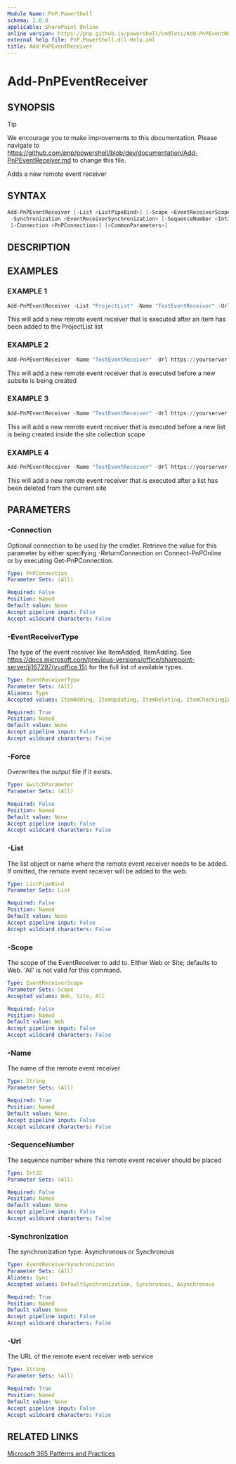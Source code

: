 ```yaml
---
Module Name: PnP.PowerShell
schema: 2.0.0
applicable: SharePoint Online
online version: https://pnp.github.io/powershell/cmdlets/Add-PnPEventReceiver.html
external help file: PnP.PowerShell.dll-Help.xml
title: Add-PnPEventReceiver
---
```

  
# Add-PnPEventReceiver

## SYNOPSIS

> [!TIP]
> We encourage you to make improvements to this documentation. Please navigate to https://github.com/pnp/powershell/blob/dev/documentation/Add-PnPEventReceiver.md to change this file.

Adds a new remote event receiver

## SYNTAX

```powershell
Add-PnPEventReceiver [-List <ListPipeBind>] [-Scope <EventReceiverScope>] -Name <String> -Url <String> -EventReceiverType <EventReceiverType>
 -Synchronization <EventReceiverSynchronization> [-SequenceNumber <Int32>] [-Force] 
 [-Connection <PnPConnection>] [<CommonParameters>]
```

## DESCRIPTION

## EXAMPLES

### EXAMPLE 1
```powershell
Add-PnPEventReceiver -List "ProjectList" -Name "TestEventReceiver" -Url https://yourserver.azurewebsites.net/eventreceiver.svc -EventReceiverType ItemAdded -Synchronization Asynchronous
```

This will add a new remote event receiver that is executed after an item has been added to the ProjectList list

### EXAMPLE 2
```powershell
Add-PnPEventReceiver -Name "TestEventReceiver" -Url https://yourserver.azurewebsites.net/eventreceiver.svc -EventReceiverType WebAdding -Synchronization Synchronous
```

This will add a new remote event receiver that is executed before a new subsite is being created

### EXAMPLE 3
```powershell
Add-PnPEventReceiver -Name "TestEventReceiver" -Url https://yourserver.azurewebsites.net/eventreceiver.svc -EventReceiverType ListAdding -Synchronization Synchronous -Scope Site
```

This will add a new remote event receiver that is executed before a new list is being created inside the site collection scope

### EXAMPLE 4
```powershell
Add-PnPEventReceiver -Name "TestEventReceiver" -Url https://yourserver.azurewebsites.net/eventreceiver.svc -EventReceiverType ListDeleted -Synchronization Asynchronous -Scope Web
```

This will add a new remote event receiver that is executed after a list has been deleted from the current site

## PARAMETERS

### -Connection
Optional connection to be used by the cmdlet. Retrieve the value for this parameter by either specifying -ReturnConnection on Connect-PnPOnline or by executing Get-PnPConnection.

```yaml
Type: PnPConnection
Parameter Sets: (All)

Required: False
Position: Named
Default value: None
Accept pipeline input: False
Accept wildcard characters: False
```

### -EventReceiverType
The type of the event receiver like ItemAdded, ItemAdding. See https://docs.microsoft.com/previous-versions/office/sharepoint-server/jj167297(v=office.15) for the full list of available types.

```yaml
Type: EventReceiverType
Parameter Sets: (All)
Aliases: Type
Accepted values: ItemAdding, ItemUpdating, ItemDeleting, ItemCheckingIn, ItemCheckingOut, ItemUncheckingOut, ItemAttachmentAdding, ItemAttachmentDeleting, ItemFileMoving, ItemVersionDeleting, FieldAdding, FieldUpdating, FieldDeleting, ListAdding, ListDeleting, SiteDeleting, WebDeleting, WebMoving, WebAdding, SiteMovingFromGeoLocation, GroupAdding, GroupUpdating, GroupDeleting, GroupUserAdding, GroupUserDeleting, RoleDefinitionAdding, RoleDefinitionUpdating, RoleDefinitionDeleting, RoleAssignmentAdding, RoleAssignmentDeleting, InheritanceBreaking, InheritanceResetting, WorkflowStarting, ItemAdded, ItemUpdated, ItemDeleted, ItemCheckedIn, ItemCheckedOut, ItemUncheckedOut, ItemAttachmentAdded, ItemAttachmentDeleted, ItemFileMoved, ItemFileConverted, ItemVersionDeleted, FieldAdded, FieldUpdated, FieldDeleted, ListAdded, ListDeleted, SiteDeleted, WebDeleted, WebMoved, WebProvisioned, WebRestored, GroupAdded, GroupUpdated, GroupDeleted, GroupUserAdded, GroupUserDeleted, RoleDefinitionAdded, RoleDefinitionUpdated, RoleDefinitionDeleted, RoleAssignmentAdded, RoleAssignmentDeleted, InheritanceBroken, InheritanceReset, WorkflowStarted, WorkflowPostponed, WorkflowCompleted, EntityInstanceAdded, EntityInstanceUpdated, EntityInstanceDeleted, AppInstalled, AppUpgraded, AppUninstalling, EmailReceived, ContextEvent, InvalidReceiver

Required: True
Position: Named
Default value: None
Accept pipeline input: False
Accept wildcard characters: False
```

### -Force
Overwrites the output file if it exists.

```yaml
Type: SwitchParameter
Parameter Sets: (All)

Required: False
Position: Named
Default value: None
Accept pipeline input: False
Accept wildcard characters: False
```

### -List
The list object or name where the remote event receiver needs to be added. If omitted, the remote event receiver will be added to the web.

```yaml
Type: ListPipeBind
Parameter Sets: List

Required: False
Position: Named
Default value: None
Accept pipeline input: False
Accept wildcard characters: False
```

### -Scope
The scope of the EventReceiver to add to. Either Web or Site; defaults to Web. 'All' is not valid for this command.

```yaml
Type: EventReceiverScope
Parameter Sets: Scope
Accepted values: Web, Site, All

Required: False
Position: Named
Default value: Web
Accept pipeline input: False
Accept wildcard characters: False
```

### -Name
The name of the remote event receiver

```yaml
Type: String
Parameter Sets: (All)

Required: True
Position: Named
Default value: None
Accept pipeline input: False
Accept wildcard characters: False
```

### -SequenceNumber
The sequence number where this remote event receiver should be placed

```yaml
Type: Int32
Parameter Sets: (All)

Required: False
Position: Named
Default value: None
Accept pipeline input: False
Accept wildcard characters: False
```

### -Synchronization
The synchronization type: Asynchronous or Synchronous

```yaml
Type: EventReceiverSynchronization
Parameter Sets: (All)
Aliases: Sync
Accepted values: DefaultSynchronization, Synchronous, Asynchronous

Required: True
Position: Named
Default value: None
Accept pipeline input: False
Accept wildcard characters: False
```

### -Url
The URL of the remote event receiver web service

```yaml
Type: String
Parameter Sets: (All)

Required: True
Position: Named
Default value: None
Accept pipeline input: False
Accept wildcard characters: False
```

## RELATED LINKS

[Microsoft 365 Patterns and Practices](https://aka.ms/m365pnp)
